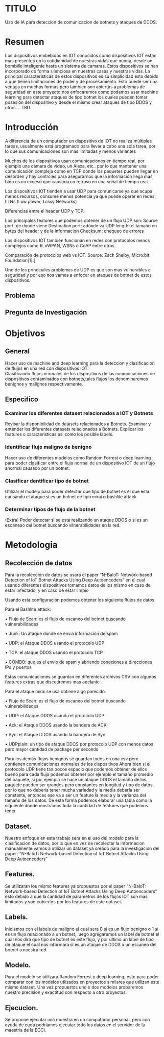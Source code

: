 

# TITULO
  Uso de IA para deteccion de comunicacion de botnets y ataques de DDOS.

# Resumen

  Los dispositivos embebidos en IOT conocidos como dispositivos IOT estan mas presentes en la cotidianidad de nuestras vidas que nunca, desde un bombillo inteligente hasta un sistema de camaras. Estos dispositivos se han incorporado de forma silenciosa en nuestras casas y nuestras vidas.
  La principal caracteristicas de estos dispositivos es su simplicidad esto debido a que tienen limitaciones de poder y de procesamiento.   Esto puede ser una ventaja en muchas formas pero tambien son abiertas a problemas de seguridad en este proyecto nos enfocaremos como podemos usar machine learning para detectar ataques de tipo botnet los cuales pueden tomar posesion del dispositivo y desde el mismo crear ataques de tipo DDOS y otros.
  ...TBD



# Introducción

A diferencia de un computador un dispositivo de IOT no realiza múltiples tareas, usualmente está programado para llevar a cabo una sola tarea, por lo que sus comunicaciones son más limitadas y menos variantes

Muchos de los dispositivos usan comunicaciones en tiempo real, por ejemplo una cámara de video, un Alexa, etc.. por lo que mantener una comunicación compleja como en TCP donde los paquetes pueden llegar en desorden y hay controles para asegurarnos que la información llega mas bien es un exceso que causaría un retraso en una señal de tiempo real.

Los dispositivos IOT tienden a usar UDP para comunicarse ya que ocupa menos recursos, consume menos potencia ya que puede operar en redes  LLNs (Low power, Lossy Networks)

Diferencias entre el header UDP y TCP.



Los principales features que podemos obtener de un flujo UDP son:
	Source port: de donde viene
	Destination port: adónde va
	UDP length: el tamaño en bytes del header y de la informacion
	Checksum: chequeo de errores


Los dispositivos IOT también funcionan en redes con protocolos menos complejos como 6LoWPAN, WSNs o CoAP entre otros.


 

Comparación de protocolos web vs IOT. Source: Zach Shelby, Micro:bit Foundation[1].]

Uno de los principales problemas de UDP es que son mas vulnerables a seguridad y por eso nos vamos a enfocar en ataques de botnet de estos dispositivos.


## Problema

## Pregunta de Investigación


# Objetivos

## General
  Hacer uso de machine and deep learning para la deteccion y clasificacion de flujos en una red con dispositivos IOT.  
  Clasificando flujos normales de los dispositivos de las comunicaciones de dispositivos contaminados con botnets,tales flujos los denominaremos benignos y malignos respectivamente.
  
## Especifico
  
  ### Examinar los diferentes dataset relacionados a IOT y Botnets
  Revisar la disponibilidad de datasets relacionados a Botnets.
  Examinar y entender los diferentes datasets relacionados a Botnets.
  Explicar los features o caracteristicas asi como los posible labels.

  ### Identificar flujo maligno de benigno
  Hacer uso de diferentes modelos como Random Forrest o deep learning para poder clasificar entre el flujo normal de un dispositivo IOT de un flujo anormal causado por un botnet.
  
  ### Clasificar dentificar tipo de botnet
  Utilizar el modelo para poder detectar que tipo de botnet es el que esta causando el ataque si es un botnet de tipo mirai o bashlite attack
  
  ### Determinar tipos de flujo de la botnet
  (Extra) Poder detectar si se esta realizando un ataque DDOS o si es un escaneao del botnet buscando vilnerabilidades en la red.
  
# Metodologia


## Recolección de datos 

Para la recolección de datos se usara el paper “N-BaIoT: Network-based Detection of IoT Botnet Attacks Using Deep Autoencoders” en el cual usando diferentes dispositivos tomamos datos de los mismo en caso de estar infectado, y en caso de estar limpio
 

Usando esta configuración podemos obtener los siguiente flujos de datos

Para el Bashlite attack:

•	Flujo de Scan: es el flujo de escaneo del botnet buscando vulnerabilidades

•	Junk: Un ataque donde se envia información de spam

•	UDP:  el Ataque DDOS usando el protocolo UDP

•	TCP: el ataque DDOS usando el protocolo TCP

•	COMBO: que es el envio de spam y abriendo conexiones a direcciones IPs y puertos

Estas comunicaciones se guardan en diferentes archivos CSV con algunos features extras que discutiremos mas adelante
 

Para el ataque mirai se usa obtiene algo parecido

•	Flujo de Scan: es el flujo de escaneo del botnet buscando vulnerabilidades

•	UDP:  el Ataque DDOS usando el protocolo UDP

•	Ack:  el Ataque DDOS usando la bandera de  ACK

•	Syn:  el Ataque DDOS usando la bandera de  Syn

•	UDPplain: un tipo de ataque DDOS por protocolo UDP con menos datos pero mayor cantidad de package per seconds

Para los demás flujos benignos se guardan todos en una csv pero contienen comunicaciones normales de los dispositivos
Ahora bien si el protocolo UDP tiene tan pocos espacio que podemos obtener de ellos bueno para cada flujo podemos obtener por ejemplo el tamaño promedio del paquete, si por ejemplo se hace un ataque DDOS el tamaño de los paquete pueden ser grandes pero constantes en longitud y tipo de datos, por lo que no debería tener mucha variedad y la media debería ser constante, entonces ese va a ser un feature la media y la varianza del tamaño de los datos.
De esta forma podemos elaborar una tabla como la siguiente donde mostramos toda la cantidad de features que podemos tener
 

  ## Dataset.
   Nuestro enfoque en este trabajo sera en el uso del modelo para la clasificacion de datos, por lo que en vez de recolectar la informacion manualmente vamos a utilizar un dataset ya creado para la investigacion del paper: “N-BaIoT: Network-based Detection of IoT Botnet Attacks Using Deep Autoencoders” 
  
  ## Features.
  Se utilizaran los mismo features ya propuestos por el paper “N-BaIoT: Network-based Detection of IoT Botnet Attacks Using Deep Autoencoders” esto debido a que la cantidad de parametros de los flujos IOT son mas limitados y son cubiertos por los features de este dataset.  

  ## Labels.
   Iniciamos con el labels de maligno el cual sera 0 si es un flujo benigno o 1 si es un flujo relacionado a un botnet, luego agregaremos un label de botnet el cual nos dira que tipo de botnet es este flujo, y por ultimo un label de tipo de ataque el cual nos informara si es un ataque de DDOS o un escaneo del botnet a nuestra red.

  ## Modelo.
   Para el modelo se utilizara Random Forrest y deep learning, esto para poder comparar con los modelos utlizados en proyectos similares que utilizan este mismo dataset.    Una vez propuestos uno o dos modelos probaremos nuestro precision y exactitud con respecto a otro proyectos.
  
  ## Ejecucion.
  Se propone ejecutar una muestra en un computador personal, pero con ayuda de cuda podriamos ejecutar todo los datos en el servidor de la maestria de la ECCI.
